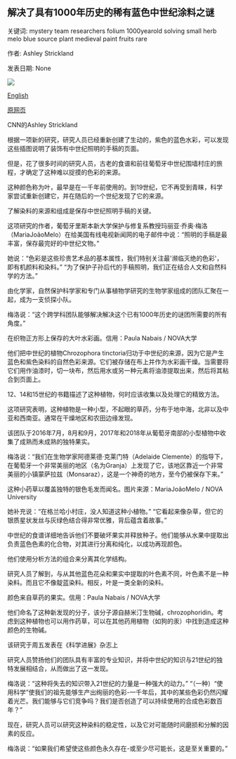## 解决了具有1000年历史的稀有蓝色中世纪涂料之谜

关键词: mystery team researchers folium 1000yearold solving small herb melo blue source plant medieval paint fruits rare

作者: Ashley Strickland

发表日期: None

![](https://cdn.cnn.com/cnnnext/dam/assets/200416171217-03-blue-medieval-dye-super-tease.jpg)

[English](Solving%20the%201000-year-old%20mystery%20of%20rare%20blue%20medieval%20paint.md)

[原网页](https://edition.cnn.com/style/article/medieval-blue-dye-mystery-scn/index.html)

CNN的Ashley Strickland

根据一项新的研究，研究人员已经重新创建了生动的，紫色的蓝色水彩，可以发现这些插图说明了装饰有中世纪照明的手稿的页面。

但是，花了很多时间的研究人员，古老的食谱和前往葡萄牙中世纪围墙村庄的旅程，才确定了这种难以捉摸的色彩的来源。

这种颜色称为叶，最早是在一千年前使用的。到19世纪，它不再受到青睐，科学家尝试重新创建它，并在随后的一个世纪发现了它的来源。

了解染料的来源和组成是保存中世纪照明手稿的关键。

这项研究的作者，葡萄牙里斯本新大学保护与修复系教授玛丽亚·乔奥·梅洛（MariaJoãoMelo）在给美国有线电视新闻网的电子邮件中说：“照明的手稿是最丰富，保存最完好的中世纪文物。”

她说：“色彩是这些珍贵艺术品的基本属性，我们特别关注最'濒临灭绝的色彩'，即有机颜料和染料。” “为了保护子孙后代的手稿照明，我们正在结合人文和自然科学的方法。”

由化学家，自然保护科学家和专门从事植物学研究的生物学家组成的团队汇聚在一起，成为一支侦探小队。

梅洛说：“这个跨学科团队能够解决解决这个已有1000年历史的谜团所需要的所有角度。”

在织物正方形上保存的大叶水彩画。信用：Paula Nabais / NOVA大学

他们把中世纪的植物Chrozophora tinctoria归功于中世纪的来源，因为它是产生蓝色和紫色染料的自然色彩来源。它们被存储在布上并作为水彩画干燥。当需要将它们用作油漆时，切一块布，然后用水或另一种元素将油漆提取出来，然后将其粘合到页面上。

12、14和15世纪的书籍描述了这种植物，何时应该收集以及处理它的精致方法。

这项研究表明，这种植物是一种小型，不起眼的草药，分布于地中海，北非以及中亚和西南亚。通常在干燥地区和农田边缘发现。

该团队于2016年7月，8月和9月，2017年和2018年从葡萄牙南部的小型植物中收集了成熟而未成熟的独特果实。

梅洛说：“我们在生物学家阿德莱德·克莱门特（Adelaide Clemente）的指导下，在葡萄牙一个非常美丽的地区（名为Granja）上发现了它，该地区靠近一个非常美丽的小镇蒙萨拉兹（Monsaraz），这是一个神奇的地方，至今仍被保存下来。”

这种小药草以覆盖独特的银色毛发而闻名。图片来源：MariaJoãoMelo / NOVA University

她补充说：“在格兰哈小村庄，没人知道这种小植物。” “它看起来像杂草，但它的银质星状发丝与灰绿色结合得非常优雅，背后蕴含着故事。”

中世纪的食谱详细地告诉他们不要破坏果实并释放种子。他们能够从水果中提取出负责蓝色色素的化合物，对其进行分离和纯化，以成功再现颜色。

他们使用分析方法的组合来分离其化学结构。

研究人员了解到，与从其他蓝色花朵和果实中提取的叶色素不同，叶色素不是一种染料。而且它不像靛蓝染料。相反，叶是一类全新的染料。

颜色来自草药的果实。信用：Paula Nabais / NOVA大学

他们命名了这种新发现的分子，该分子源自赫米汀生物碱，chrozophoridin。考虑到这种植物也可以用作药草，可以在其他药用植物（如狗的汞）中找到造成这种颜色的生物碱。

该研究于周五发表在《科学进展》杂志上

研究人员赞扬他们的团队具有丰富的专业知识，并将中世纪的知识与21世纪的独特发展相结合，从而做出了这一发现。

梅洛说：“这种将失去的知识带入21世纪的力量是一种强大的动力。” “（一种）“使用科学”使我们的祖先能够生产出绚丽的色彩-一千年后，其中的某些色彩仍然闪耀着光芒。我们能够与它们竞争吗？我们是否创造了可以持续使用的合成色彩数百年？”

现在，研究人员可以研究这种染料的稳定性，以及它对可能随时间磨损和分解的因素的反应。

梅洛说：“如果我们希望使这些颜色永久存在-或至少尽可能长，这是至关重要的。”